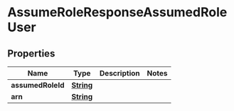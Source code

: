 

# AssumeRoleResponseAssumedRoleUser


## Properties

| Name | Type | Description | Notes |
|------------ | ------------- | ------------- | -------------|
|**assumedRoleId** | [**String**](String.md) |  |  |
|**arn** | [**String**](String.md) |  |  |



